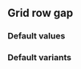 ## Grid row gap

<!-- <values.gridRowGap> -->
### Default values

<!-- </values.gridRowGap> -->


<!-- <variants.gridRowGap> -->
### Default variants

<!-- </variants.gridRowGap> -->
